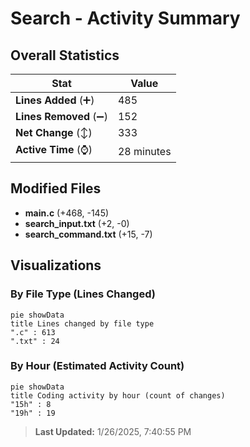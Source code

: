 # Search - Activity Summary 

## Overall Statistics

| Stat                   | Value                                                             |
| ---------------------- | ----------------------------------------------------------------- |
| **Lines Added** (➕)   | 485                                          |
| **Lines Removed** (➖) | 152                                        |
| **Net Change** (↕)    | 333                |
| **Active Time** (⌚)   | 28 minutes |


## Modified Files
- **main.c** (+468, -145)
- **search_input.txt** (+2, -0)
- **search_command.txt** (+15, -7)

## Visualizations

### By File Type (Lines Changed)

```mermaid
pie showData
title Lines changed by file type
".c" : 613
".txt" : 24
```

### By Hour (Estimated Activity Count)

```mermaid
pie showData
title Coding activity by hour (count of changes)
"15h" : 8
"19h" : 19
```


> **Last Updated:** 1/26/2025, 7:40:55 PM